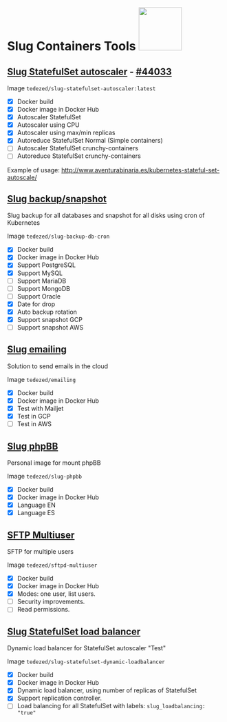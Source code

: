# Slug Containers Tools <img src="https://raw.githubusercontent.com/tedezed/slug-containers/master/docs/img/slug.png" width="100">

## [Slug StatefulSet autoscaler](https://github.com/Tedezed/slug-containers/tree/master/statefulset_autoscaler) - [#44033](https://github.com/kubernetes/kubernetes/issues/44033)

Image `tedezed/slug-statefulset-autoscaler:latest`

- [x] Docker build
- [x] Docker image in Docker Hub
- [x] Autoscaler StatefulSet
- [x] Autoscaler using CPU
- [x] Autoscaler using max/min replicas
- [x] Autoreduce StatefulSet Normal (Simple containers)
- [ ] Autoscaler StatefulSet crunchy-containers
- [ ] Autoreduce StatefulSet crunchy-containers

Example of usage: http://www.aventurabinaria.es/kubernetes-stateful-set-autoscale/

## [Slug backup/snapshot ](https://github.com/Tedezed/slug-containers/tree/master/backup-db-cron)

Slug backup for all databases and snapshot for all disks using cron of Kubernetes

Image `tedezed/slug-backup-db-cron`

- [x] Docker build
- [x] Docker image in Docker Hub
- [x] Support PostgreSQL
- [x] Support MySQL
- [ ] Support MariaDB
- [ ] Support MongoDB
- [ ] Support Oracle
- [x] Date for drop
- [x] Auto backup rotation
- [x] Support snapshot GCP
- [ ] Support snapshot AWS

## [Slug emailing ](https://github.com/Tedezed/slug-containers/tree/master/emailing)

Solution to send emails in the cloud

Image `tedezed/emailing`

- [x] Docker build
- [x] Docker image in Docker Hub
- [x] Test with Mailjet
- [x] Test in GCP
- [ ] Test in AWS

## [Slug phpBB](https://github.com/Tedezed/slug-containers/tree/master/phpbb)

Personal image for mount phpBB

Image `tedezed/slug-phpbb`

- [x] Docker build
- [x] Docker image in Docker Hub
- [x] Language EN
- [x] Language ES

## [SFTP Multiuser](https://github.com/Tedezed/slug-containers/tree/master/sftp-share)

SFTP for multiple users

Image `tedezed/sftpd-multiuser`

- [x] Docker build
- [x] Docker image in Docker Hub
- [x] Modes: one user, list users.
- [ ] Security improvements.
- [ ] Read permissions.

## [Slug StatefulSet load balancer](https://github.com/Tedezed/slug-containers/tree/master/dynamic_loadbalancer)

Dynamic load balancer for StatefulSet autoscaler "Test"

Image `tedezed/slug-statefulset-dynamic-loadbalancer`

- [x] Docker build
- [x] Docker image in Docker Hub
- [x] Dynamic load balancer, using number of replicas of StatefulSet
- [x] Support replication controller.
- [ ] Load balancing for all StatefulSet with labels: `slug_loadbalancing: "true"`

